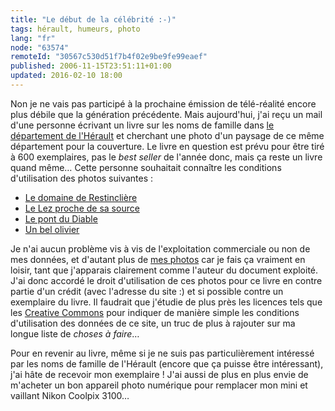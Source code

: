 ```yaml
---
title: "Le début de la célébrité :-)"
tags: hérault, humeurs, photo
lang: "fr"
node: "63574"
remoteId: "30567c530d51f7b4f02e9be9fe99eaef"
published: 2006-11-15T23:51:11+01:00
updated: 2016-02-10 18:00
---
```

 
Non je ne vais pas participé à la prochaine émission de télé-réalité encore plus
débile que la génération précédente. Mais aujourd'hui, j'ai reçu un mail d'une
personne écrivant un livre sur les noms de famille dans [le département de
l'Hérault](http://photos.pwet.fr/villes-et-departements/herault-34/) et
cherchant une photo d'un paysage de ce même département pour la couverture. Le
livre en question est prévu pour être tiré à 600 exemplaires, pas le *best
seller* de l'année donc, mais ça reste un livre quand même… Cette personne
souhaitait connaître les conditions d'utilisation des photos suivantes :

* [Le domaine de
Restinclière](http://photos.pwet.fr/villes-et-departements/herault-34/prades-le-lez/le-domaine-de-restincliere/)
* [Le Lez proche de sa
source](http://photos.pwet.fr/villes-et-departements/herault-34/prades-le-lez/le-lez-proche-de-sa-source/)
* [Le pont du
Diable](http://photos.pwet.fr/villes-et-departements/herault-34/aniane/le-pont-du-diable/)
* [Un bel
olivier](http://photos.pwet.fr/villes-et-departements/herault-34/prades-le-lez/un-bel-olivier/)

Je n'ai aucun problème vis à vis de l'exploitation commerciale ou non de mes
données, et d'autant plus de [mes photos](http://photos.pwet.fr) car je fais ça
vraiment en loisir, tant que j'apparais clairement comme l'auteur du document
exploité. J'ai donc accordé le droit d'utilisation de ces photos pour ce livre
en contre partie d'un crédit (avec l'adresse du site :) et si possible contre un
exemplaire du livre. Il faudrait que j'étudie de plus près les licences tels que
les [Creative Commons](http://creativecommons.fr/) pour indiquer de manière
simple les conditions d'utilisation des données de ce site, un truc de plus à
rajouter sur ma longue liste de *choses à faire*…

 
Pour en revenir au livre, même si je ne suis pas particulièrement intéressé par
les noms de famille de l'Hérault (encore que ça puisse être intéressant), j'ai
hâte de recevoir mon exemplaire ! J'ai aussi de plus en plus envie de m'acheter
un bon appareil photo numérique pour remplacer mon mini et vaillant Nikon
Coolpix 3100…

